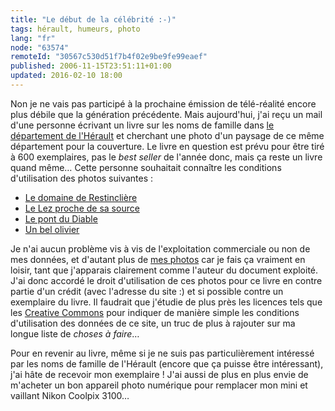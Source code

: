 ```yaml
---
title: "Le début de la célébrité :-)"
tags: hérault, humeurs, photo
lang: "fr"
node: "63574"
remoteId: "30567c530d51f7b4f02e9be9fe99eaef"
published: 2006-11-15T23:51:11+01:00
updated: 2016-02-10 18:00
---
```

 
Non je ne vais pas participé à la prochaine émission de télé-réalité encore plus
débile que la génération précédente. Mais aujourd'hui, j'ai reçu un mail d'une
personne écrivant un livre sur les noms de famille dans [le département de
l'Hérault](http://photos.pwet.fr/villes-et-departements/herault-34/) et
cherchant une photo d'un paysage de ce même département pour la couverture. Le
livre en question est prévu pour être tiré à 600 exemplaires, pas le *best
seller* de l'année donc, mais ça reste un livre quand même… Cette personne
souhaitait connaître les conditions d'utilisation des photos suivantes :

* [Le domaine de
Restinclière](http://photos.pwet.fr/villes-et-departements/herault-34/prades-le-lez/le-domaine-de-restincliere/)
* [Le Lez proche de sa
source](http://photos.pwet.fr/villes-et-departements/herault-34/prades-le-lez/le-lez-proche-de-sa-source/)
* [Le pont du
Diable](http://photos.pwet.fr/villes-et-departements/herault-34/aniane/le-pont-du-diable/)
* [Un bel
olivier](http://photos.pwet.fr/villes-et-departements/herault-34/prades-le-lez/un-bel-olivier/)

Je n'ai aucun problème vis à vis de l'exploitation commerciale ou non de mes
données, et d'autant plus de [mes photos](http://photos.pwet.fr) car je fais ça
vraiment en loisir, tant que j'apparais clairement comme l'auteur du document
exploité. J'ai donc accordé le droit d'utilisation de ces photos pour ce livre
en contre partie d'un crédit (avec l'adresse du site :) et si possible contre un
exemplaire du livre. Il faudrait que j'étudie de plus près les licences tels que
les [Creative Commons](http://creativecommons.fr/) pour indiquer de manière
simple les conditions d'utilisation des données de ce site, un truc de plus à
rajouter sur ma longue liste de *choses à faire*…

 
Pour en revenir au livre, même si je ne suis pas particulièrement intéressé par
les noms de famille de l'Hérault (encore que ça puisse être intéressant), j'ai
hâte de recevoir mon exemplaire ! J'ai aussi de plus en plus envie de m'acheter
un bon appareil photo numérique pour remplacer mon mini et vaillant Nikon
Coolpix 3100…

